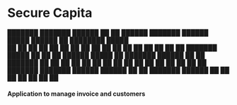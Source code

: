 # Secure Capita 

███████ ███████  ██████ ██    ██ ██████  ███████      ██████  █████  ██████  ██ ████████  █████  
██      ██      ██      ██    ██ ██   ██ ██          ██      ██   ██ ██   ██ ██    ██    ██   ██ 
███████ █████   ██      ██    ██ ██████  █████       ██      ███████ ██████  ██    ██    ███████ 
     ██ ██      ██      ██    ██ ██   ██ ██          ██      ██   ██ ██      ██    ██    ██   ██ 
███████ ███████  ██████  ██████  ██   ██ ███████      ██████ ██   ██ ██      ██    ██    ██   ██ 
                                                                                                 
                                                                                                

#### Application to manage invoice and customers

